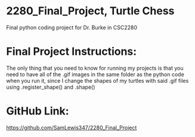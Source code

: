 # 2280_Final_Project, Turtle Chess
 Final python coding project for Dr. Burke in CSC2280
# Final Project Instructions:
 The only thing that you need to know for running my projects is that you need to have all of the .gif images in the same folder
 as the python code when you run it, since I change the shapes of my turtles with said .gif files using .register_shape() and .shape()
# GitHub Link:
 https://github.com/SamLewis347/2280_Final_Project
